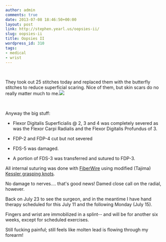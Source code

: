 ```yaml
---
author: admin
comments: true
date: 2013-07-08 18:46:50+00:00
layout: post
link: http://stephen.yearl.us/oopsies-ii/
slug: oopsies-ii
title: Oopsies II
wordpress_id: 310
tags:
- medical
- wrist
---
```


 




They took out 25 stitches today and replaced them with the butterfly stitches to reduce superficial scaring. Nice of them, but skin scars do no really matter much to me.![](http://sjy.yearl.us/wp-content/uploads/2013/07/wpid-Gray4211.png)




 




Anyway the big stuff:






  * Flexor Digitalis Superficialis @ 2, 3 and 4 was completely severed as was the Flexor Carpi Radialis and the Flexor Digitalis Profundus of 3.


  * FDP-2 and FDP-4 cut but not severed


  * FDS-5 was damaged. 


  * A portion of FDS-3 was transferred and sutured to FDP-3.




All internal suturing was done with [FiberWire](http://www.arthrex.com/fiberwire) using modified (Tajima) [Kessler grasping knots](http://www.wheelessonline.com/ortho/flexor_tendon_repair_techniques_core_suture_techniques).




No damage to nerves.... that's good news! Damed close call on the radial, however.




Back on July 23 to see the surgeon, and in the meantime I have hand therapy scheduled for this July 11 and the following Monday (July 15).




Fingers and wrist are immobilized in a splint-- and will be for another six weeks, except for scheduled exercises.




Still fucking painful; still feels like molten lead is flowing through my forearm!
